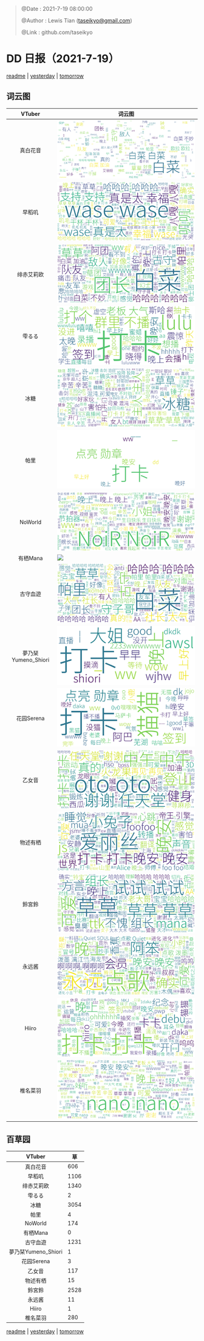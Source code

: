 > @Date    : 2021-7-19 08:00:00
>
> @Author  : Lewis Tian (taseikyo@gmail.com)
>
> @Link    : github.com/taseikyo

# DD 日报（2021-7-19）

[readme](../README.md) | [yesterday](2021-7-18.md) | [tomorrow](2021-7-20.md)

## 词云图

|VTuber|词云图|
|:-:|-|
|真白花音|![](../../images/daily/21402309_2021-7-19_purge_wordcloud.png)|
|早稻叽|![](../../images/daily/41682_2021-7-19_purge_wordcloud.png)|
|绯赤艾莉欧|![](../../images/daily/21396545_2021-7-19_purge_wordcloud.png)|
|雫るる|![](../../images/daily/21013446_2021-7-19_purge_wordcloud.png)|
|冰糖|![](../../images/daily/876396_2021-7-19_purge_wordcloud.png)|
|帕里|![](../../images/daily/4895312_2021-7-19_purge_wordcloud.png)|
|NoWorld|![](../../images/daily/21448649_2021-7-19_purge_wordcloud.png)|
|有栖Mana|![](../../images/daily/6542258_2021-7-19_purge_wordcloud.png)|
|古守血遊|![](../../images/daily/8725120_2021-7-19_purge_wordcloud.png)|
|夢乃栞Yumeno_Shiori|![](../../images/daily/14052636_2021-7-19_purge_wordcloud.png)|
|花园Serena|![](../../images/daily/14327465_2021-7-19_purge_wordcloud.png)|
|乙女音|![](../../images/daily/21320551_2021-7-19_purge_wordcloud.png)|
|物述有栖|![](../../images/daily/21449083_2021-7-19_purge_wordcloud.png)|
|鈴宮鈴|![](../../images/daily/21685677_2021-7-19_purge_wordcloud.png)|
|永远酱|![](../../images/daily/21701071_2021-7-19_purge_wordcloud.png)|
|Hiiro|![](../../images/daily/21919321_2021-7-19_purge_wordcloud.png)|
|椎名菜羽|![](../../images/daily/22347054_2021-7-19_purge_wordcloud.png)|

## 百草园

|VTuber|草|
|:-:|-|
|真白花音|606|
|早稻叽|1106|
|绯赤艾莉欧|1340|
|雫るる|2|
|冰糖|3054|
|帕里|4|
|NoWorld|174|
|有栖Mana|0|
|古守血遊|1231|
|夢乃栞Yumeno_Shiori|1|
|花园Serena|3|
|乙女音|117|
|物述有栖|15|
|鈴宮鈴|2528|
|永远酱|11|
|Hiiro|1|
|椎名菜羽|280|

[readme](../README.md) | [yesterday](2021-7-18.md) | [tomorrow](2021-7-20.md)
